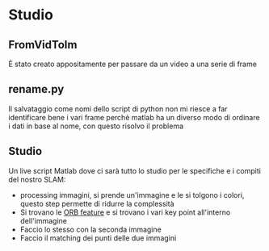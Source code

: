 # Studio

## FromVidToIm
È stato creato appositamente per passare da un video a una serie di frame

## rename.py
Il salvataggio come nomi dello script di python non mi riesce a far identificare bene i vari frame perchè matlab ha un diverso modo di ordinare i dati in base al nome, con questo risolvo il problema

## Studio
Un live script Matlab dove ci sarà tutto lo studio per le specifiche e i compiti del nostro SLAM:
- processing immagini, si prende un'immagine e le si tolgono i colori, questo step permette di ridurre la complessità 
- Si trovano le [ORB feature](https://medium.com/data-breach/introduction-to-orb-oriented-fast-and-rotated-brief-4220e8ec40cf) e si trovano i vari key point all'interno dell'immagine
- Faccio lo stesso con la seconda immagine
- Faccio il matching dei punti delle due immagini







